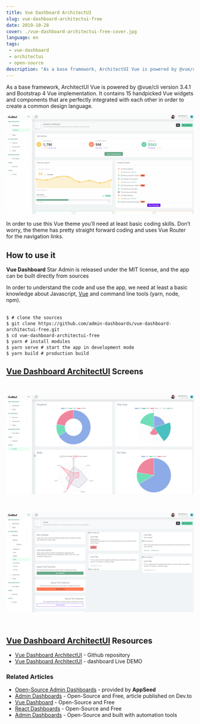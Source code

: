 ```yaml
---
title: Vue Dashboard ArchitectUI
slug: vue-dashboard-architectui-free
date: 2019-10-28
cover: ./vue-dashboard-architectui-free-cover.jpg
language: en
tags:
 - vue-dashboard
 - architectui
 - open-source
description: "As a base framework, ArchitectUI Vue is powered by @vue/cli version 3.4.1 and Bootstrap 4 Vue implementation."
---
```


As a base framework, ArchitectUI Vue is powered by @vue/cli version 3.4.1 and Bootstrap 4 Vue implementation.
It contains 15 handpicked Vue widgets and components that are perfectly integrated with each other in order to create a common design language.

![Vue Dashboard ArchitectUI - Open-Source Admin Panel](https://raw.githubusercontent.com/admin-dashboards/static/master/vue-dashboard-architectui-free-intro.gif)

In order to use this Vue theme you’ll need at least basic coding skills. Don’t worry, the theme has pretty straight forward coding and uses Vue Router for the navigation links.

## How to use it

**Vue Dashboard** Star Admin is released under the MIT license, and the app can be built directly from sources

In order to understand the code and use the app, we need at least a basic knowledge about Javascript, [Vue](https://vuejs.org/)
and command line tools (yarn, node, npm). 

```

$ # clone the sources
$ git clone https://github.com/admin-dashboards/vue-dashboard-architectui-free.git
$ cd vue-dashboard-architectui-free
$ yarn # install modules
$ yarn serve # start the app in development mode
$ yarn build # production build

```

## [Vue Dashboard ArchitectUI](https://github.com/admin-dashboards/vue-dashboard-architectui-free) Screens

<br />

![Vue Dashboard ArchitectUI - App Screen 1.](https://raw.githubusercontent.com/admin-dashboards/static/master/vue-dashboard-architectui-free-screen-1.png)

<br />

![Vue Dashboard ArchitectUI - App Screen 2.](https://raw.githubusercontent.com/admin-dashboards/static/master/vue-dashboard-architectui-free-screen-2.png)

<br />

## [Vue Dashboard ArchitectUI](https://github.com/admin-dashboards/vue-dashboard-architectui-free) Resources

- [Vue Dashboard ArchitectUI](https://github.com/admin-dashboards/vue-dashboard-architectui-free) - Github repository 
- [Vue Dashboard ArchitectUI](https://vue-dashboard-architectui-free.admin-dashboards.com/) - dashboard Live DEMO

### Related Articles

- [Open-Source Admin Dashboards](https://appseed.us/admin-dashboards/open-source) - provided by **AppSeed**
- [Admin Dashboards](https://dev.to/sm0ke/admin-dashboards-open-source-and-free-4aep) - Open-Source and Free, article published on Dev.to
- [Vue Dashboard](https://dev.to/sm0ke/vue-dashboard-open-source-apps-1gd1) - Open-Source and Free
- [React Dashboards](https://dev.to/sm0ke/react-dashboards-open-source-apps-1c7j) - Open-Source and Free
- [Admin Dashboards](https://blog.appseed.us/admin-dashboards-open-source-built-with-automation-tools/) - Open-Source and built with automation tools

